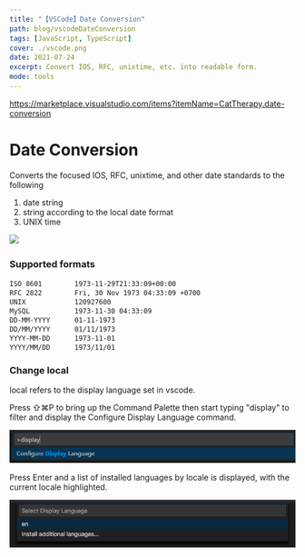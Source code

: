 ```yaml
---
title: "【VSCode】Date Conversion"
path: blog/vscodeDateConversion
tags: [JavaScript, TypeScript]
cover: ./vscode.png
date: 2021-07-24
excerpt: Convert IOS, RFC, unixtime, etc. into readable form.
mode: tools
---
```


https://marketplace.visualstudio.com/items?itemName=CatTherapy.date-conversion

# Date Conversion

Converts the focused IOS, RFC, unixtime, and other date standards to the following

1. date string
2. string according to the local date format
3. UNIX time

![](/vscodeDateConversion.gif)

### Supported formats
```
ISO 8601		1973-11-29T21:33:09+00:00
RFC 2822		Fri, 30 Nov 1973 04:33:09 +0700
UNIX            120927600
MySQL		    1973-11-30 04:33:09
DD-MM-YYYY		01-11-1973
DD/MM/YYYY		01/11/1973
YYYY-MM-DD		1973-11-01
YYYY/MM/DD		1973/11/01
```

### Change local


local refers to the display language set in vscode.

Press ⇧⌘P to bring up the Command Palette then start typing "display" to filter and display the Configure Display Language command.

![](./vscode-1.png)

Press Enter and a list of installed languages by locale is displayed, with the current locale highlighted.

![](./vscode-2.png)